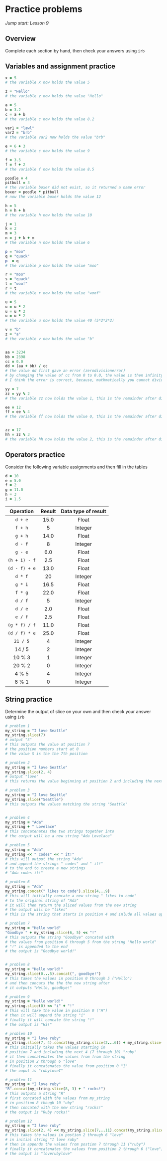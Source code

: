 # Practice problems
_Jump start: Lesson 9_

## Overview
Complete each section by hand, then check your answers using `irb`

## Variables and assignment practice

```ruby
x = 5
# the variable x now holds the value 5

z = "Hello"
# the variable z now holds the value "Hello"

a = 5
b = 3.2
c = a + b
# the variable c now holds the value 8.2

var1 = "lawl"
var2 = "brb"
# the variable var2 now holds the value "brb"

e = 6 + 3
# the variable c now holds the value 9

f = 3.5
f = f + 2
# the variable f now holds the value 8.5

poodle = 4
pitbull = 3
# the variable boxer did not exist, so it returned a name error
boxer = poodle * pitbull
# now the variable boxer holds the value 12

h = 5
h = h + h
# the variable h now holds the value 10

j = 1
k = 2
m = 3
n = j + k + m
# the variable n now holds the value 6

p = "moo"
q = "quack"
p  = q
# the variable p now holds the value "moo"

r = "moo"
s = "quack"
t = "woof"
r = t
# the variable r now holds the value "woof"

u = 5
u = u * 2
u = u * 2
u = u * 2
# the variable u now holds the value 40 (5*2*2*2)

v = "b"
z = "a"
# the variable v now holds the value "b"


aa = 3234
bb = 2398
cc = 0.0
dd = (aa + bb) / cc
# the value dd first gave an error (zerodivisionerror)
# by changing the value of cc from 0 to 0.0, the value is then infinity
# I think the error is correct, because, mathmatically you cannot divide by 0

yy = 7
zz = yy % 2
# the variable zz now holds the value 1, this is the remainder after dividing 7 by 2

ee = 12
ff = ee % 4
# the variable ff now holds the value 0, this is the remainder after dividing 12 by 4


zz = 17
hh = zz % 3
# the variable hh now holds the value 2, this is the remainder after dividing 17 by 3
```

## Operators practice
Consider the following variable assignments and then fill in the tables

```ruby
d = 10
e = 5.0
f = 2
g = 11.0
h = 3
i = 1.5
```

| Operation | Result | Data type of result |
| :---: | :---:| :---: |
| `d + e` | 15.0 | Float |
| `f + h` | 5 | Integer |
| `g + h` | 14.0 | Float |
| `d - f` | 8 | Integer |
| `g - e` | 6.0 | Float |
| `(h + i) - f` | 2.5 | Float|
| `(d - f) + e` | 13.0 | Float |
| `d * f` | 20 | Integer |
| `g * i` | 16.5 | Float |
| `f * g` | 22.0 | Float |
| `d / f` | 5 | Integer |
| `d / e` | 2.0 | Float |
| `e / f` | 2.5 | Float |
| `(g * f) / f` | 11.0 | Float |
| `(d / f) * e` | 25.0 | Float |
| `21 / 5` | 4 | Integer |
| 14 / 5 | 2 | Integer |
| 10 % 3 | 1 | Integer |
| 20 % 2 | 0 | Integer |
| 4 % 5 | 4 | Integer |
| 8 % 1 | 0 | Integer |

## String practice
Determine the output of slice on your own and then check your answer using `irb`

```ruby
# problem 1
my_string = "I love Seattle"
my_string.slice(7)
# output "S"
# this outputs the value at position 7
# the position numbers start at 0
# the value S is the the 7th position

# problem 2
my_string = "I love Seattle"
my_string.slice(2, 4)
# output "love"
# this returns the value beginning at position 2 and including the next four (the values ranging from position 2 through 6)

# problem 3
my_string = "I love Seattle"
my_string.slice("Seattle")
# this outputs the values matching the string "Seattle"


# problem 4
my_string = "Ada"
my_string + " Lovelace"
# this concatenates the two strings together into
# the output will be a new string "Ada Lovelace"

# problem 5
my_string = "Ada"
my_string << " codes" << " it!"
# this will output the string "Ada"
# and append the strings " codes" and " it!"
# to the end to create a new strings
# "Ada codes it!"

# problem 6
my_string = "Ada"
my_string.concat(" likes to code").slice(4...9)
# this will initially concate a new string " likes to code"
# to the original string of "Ada"
# it will then return the sliced values from the new string
# the output will be "likes"
# this is the string that starts in position 4 and inlude all values up to (and inclusive of) position 9

# problem 7
my_string = "Hello world"
"Goodbye " + my_string.slice(6, 5) << "!"
# this outputs the string "Goodbye" concated with
# the values from position 6 through 5 from the string "Hello world"
# "!" is appended to the end
# the output is "Goodbye world!"


# problem 8
my_string = "Hello world!"
my_string.slice(0...5).concat(", goodbye!")
# this takes the values in position 0 through 5 ("Hello")
# and then concats the the the new string after
# it outputs "Hello, goodbye!"

# problem 9
my_string = "Hello world!"
my_string.slice(0) << "i" + "!"
# this will take the value in position 0 ("H")
# then it will append the string "i"
# finally it will concate the string "!"
# the output is "Hi!"

# problem 10
my_string = "I love ruby"
my_string.slice(7, 4).concat(my_string.slice(2...6)) + my_string.slice(0)
# this initially takes the values starting in
# position 7 and including the next 4 (7 through 10) "ruby"
# it then concatenates the values from from the string
# in position 2 through 6 "love"
# finally it concatenates the value from position 0 "I"
# the ouput is "rubyloveI"

# problem 11
my_string = "I love ruby"
"R".concat(my_string.slice(8, 3) + " rocks!")
# this outputs a string "R"
# first concated with the values from my_string
# in position 8 though 10 "uby"
# then concated with the new string "rocks!"
# the output is "Ruby rocks!"

# problem 12
my_string = "I love ruby"
my_string.slice(2, 4) << my_string.slice(7...11).concat(my_string.slice(2...6))
# this takes the values in postion 2 through 6 "love"
# in initial string "I love ruby"
# then in appends the values from postion 7 through 11 ("ruby")
# finally it concatenates the values from position 2 through 6 ("love")
# the output is "loverubylove"
```

